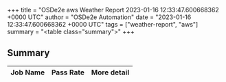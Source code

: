 +++
title = "OSDe2e aws Weather Report 2023-01-16 12:33:47.600668362 +0000 UTC"
author = "OSDe2e Automation"
date = "2023-01-16 12:33:47.600668362 +0000 UTC"
tags = ["weather-report", "aws"]
summary = "<table class=\"summary\"></table>"
+++
## Summary

| Job Name | Pass Rate | More detail |
|----------|-----------|-------------|




